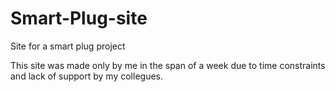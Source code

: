 # Smart-Plug-site
Site for a smart plug project

This site was made only by me in the span of a week due to time constraints and lack of support by my collegues.
